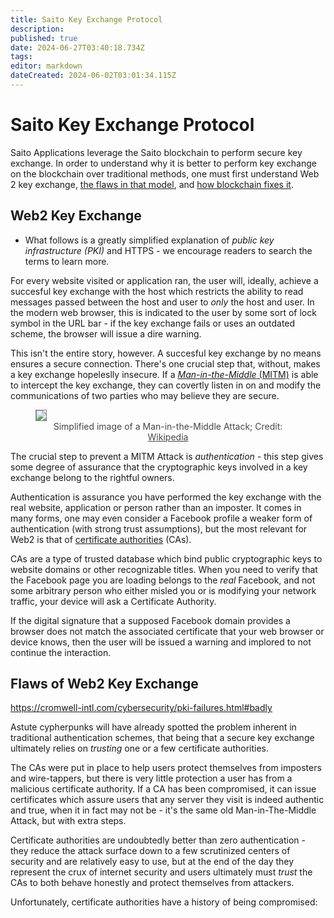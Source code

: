 ```yaml
---
title: Saito Key Exchange Protocol
description: 
published: true
date: 2024-06-27T03:40:18.734Z
tags: 
editor: markdown
dateCreated: 2024-06-02T03:01:34.115Z
---
```


# Saito Key Exchange Protocol

Saito Applications leverage the Saito blockchain to perform secure key exchange. In order to understand why it is better to perform key exchange on the blockchain over traditional methods, one must first understand <a id="old">Web 2 key exchange</a>, <a id="flaws" href="">the flaws in that model</a>, and <a id="blockchain" href="">how blockchain fixes it</a>.
  
## Web2 Key Exchange

* What follows is a greatly simplified explanation of *public key infrastructure (PKI)* and HTTPS - we encourage readers to search the terms to learn more.

For every website visited or application ran, the user will, ideally, achieve a succesful key exchange with the host which restricts the ability to read messages passed between the host and user to *only* the host and user. In the modern web browser, this is indicated to the user by some sort of lock symbol in the URL bar - if the key exchange fails or uses an outdated scheme, the browser will issue a dire warning.

This isn't the entire story, however. A succesful key exchange by no means ensures a secure connection. There's one crucial step that, without, makes a key exchange hopeleslly insecure. If a [*Man-in-the-Middle* (MITM)](https://en.wikipedia.org/wiki/Man-in-the-middle_attack) is able to intercept the key exchange, they can covertly listen in on and modify the communications of two parties who may believe they are secure.

<figure>
<img src="https://upload.wikimedia.org/wikipedia/commons/thumb/e/e7/Man_in_the_middle_attack.svg/1280px-Man_in_the_middle_attack.svg.png" style="border: 1px gray solid;">
  <figcaption style="opacity: 80%; text-align: center;"> Simplified image of a Man-in-the-Middle Attack; Credit: <a href="https://en.wikipedia.org/wiki/Man-in-the-middle_attack#/media/File:Man_in_the_middle_attack.svg">Wikipedia</a> </figcaption>
  </figure>

The crucial step to prevent a MITM Attack is *authentication -* this step gives some degree of assurance that the cryptographic keys involved in a key exchange belong to the rightful owners.

Authentication is assurance you have performed the key exchange with the real website, application or person rather than an imposter. It comes in many forms, one may even consider a Facebook profile a weaker form of authentication (with strong trust assumptions), but the most relevant for Web2 is that of [certificate authorities](https://en.wikipedia.org/wiki/Certificate_authority) (CAs).

CAs are a type of trusted database which bind public cryptographic keys to website domains or other recognizable titles. When you need to verify that the Facebook page you are loading belongs to the *real* Facebook, and not some arbitrary person who either misled you or is modifying your network traffic, your device will ask a Certificate Authority.

If the digital signature that a supposed Facebook domain provides a browser does not match the associated certificate that your web browser or device knows, then the user will be issued a warning and implored to not continue the interaction.

## Flaws of Web2 Key Exchange

https://cromwell-intl.com/cybersecurity/pki-failures.html#badly

Astute cypherpunks will have already spotted the problem inherent in traditional authentication schemes, that being that a secure key exchange ultimately relies on *trusting* one or a few certificate authorities.

The CAs were put in place to help users protect themselves from imposters and wire-tappers, but there is very little protection a user has from a malicious certificate authority. If a CA has been compromised, it can issue certificates which assure users that any server they visit is indeed authentic and true, when it in fact may not be - it's the same old Man-in-The-Middle Attack, but with extra steps.

Certificate authorities are undoubtedly better than zero authentication - they reduce the attack surface down to a few scrutinized centers of security and are relatively easy to use, but at the end of the day they represent the crux of internet security and users ultimately must *trust* the CAs to both behave honestly and protect themselves from attackers.

Unfortunately, certificate authorities have a history of being compromised:


